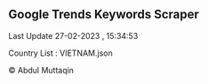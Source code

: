 

## Google Trends Keywords Scraper 
 
Last Update 27-02-2023 , 15:34:53

Country List :
VIETNAM.json



© Abdul Muttaqin 

